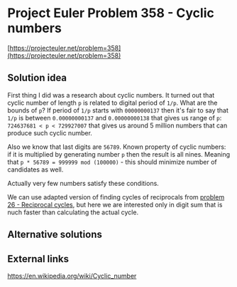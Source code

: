 # Project Euler Problem 358 - Cyclic numbers

[https://projecteuler.net/problem=358](https://projecteuler.net/problem=358)

## Solution idea

First thing I did was a research about cyclic numbers.
It turned out that cyclic number of length `p` is related to digital period of `1/p`.
What are the bounds of `p`? If period of `1/p` starts with `00000000137` then it's fair to say that `1/p` is between `0.00000000137` and `0.00000000138` that gives us range of `p`: `724637681 < p < 729927007` that gives us around 5 million numbers that can produce such cyclic number.

Also we know that last digits are `56789`. Known property of cyclic numbers: if it is multiplied by generating number `p` then the result is all nines. Meaning that `p * 56789 = 999999 mod (100000)` - this should minimize number of candidates as well.

Actually very few numbers satisfy these conditions.

We can use adapted version of finding cycles of reciprocals from [problem 26 - Reciprocal cycles](../../problems_1_50/problem_26), but here we are interested only in digit sum that is nuch faster than calculating the actual cycle.

## Alternative solutions

## External links

https://en.wikipedia.org/wiki/Cyclic_number